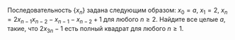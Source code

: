 Последовательность $\{x_n\}$ задана следующим образом: $x_0=a$, $x_1=2$, $x_n=2x_{n-1}x_{n-2}-x_{n-1}-x_{n-2}+1$  для любого $n\geq 2$. Найдите все целые $a$, такие, что  $2x_{3n}-1$  есть полный квадрат для любого $n\geq 1$.